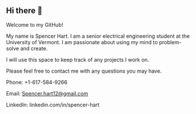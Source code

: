 ## Hi there 👋

Welcome to my GitHub! 

My name is Spencer Hart. I am a senior electrical engineering student at the University of Vermont. I am passionate about using my mind to problem-solve and create.

I will use this space to keep track of any projects I work on.

Please feel free to contact me with any questions you may have.

Phone: +1-617-584-9266

Email: Spencer.hart12@gmail.com

LinkedIn: linkedin.com/in/spencer-hart
